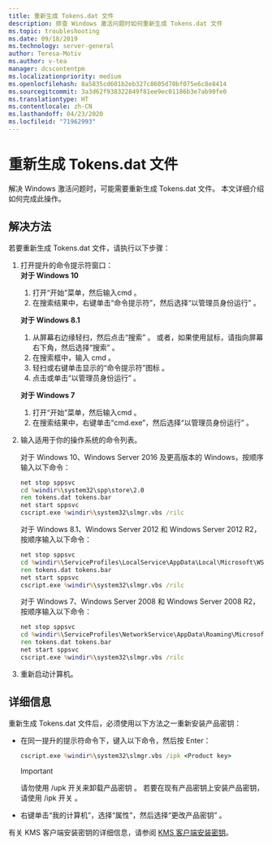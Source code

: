 ```yaml
---
title: 重新生成 Tokens.dat 文件
description: 排查 Windows 激活问题时如何重新生成 Tokens.dat 文件
ms.topic: troubleshooting
ms.date: 09/18/2019
ms.technology: server-general
author: Teresa-Motiv
ms.author: v-tea
manager: dcscontentpm
ms.localizationpriority: medium
ms.openlocfilehash: 8a5835cd601b2eb327c8605d70bf075e6c8e8414
ms.sourcegitcommit: 3a3d62f938322849f81ee9ec01186b3e7ab90fe0
ms.translationtype: HT
ms.contentlocale: zh-CN
ms.lasthandoff: 04/23/2020
ms.locfileid: "71962993"
---
```

# <a name="rebuild-the-tokensdat-file"></a>重新生成 Tokens.dat 文件

解决 Windows 激活问题时，可能需要重新生成 Tokens.dat 文件。 本文详细介绍如何完成此操作。

## <a name="resolution"></a>解决方法

若要重新生成 Tokens.dat 文件，请执行以下步骤：

1. 打开提升的命令提示符窗口：  
   **对于 Windows 10**

   1. 打开“开始”菜单，然后输入cmd   。
   1. 在搜索结果中，右键单击“命令提示符”，然后选择“以管理员身份运行”   。  

   **对于 Windows 8.1**
   1. 从屏幕右边缘轻扫，然后点击“搜索”  。 或者，如果使用鼠标，请指向屏幕右下角，然后选择“搜索”  。
   1. 在搜索框中，输入 cmd  。
   1. 轻扫或右键单击显示的“命令提示符”图标  。
   1. 点击或单击“以管理员身份运行”  。

   **对于 Windows 7**
   1. 打开“开始”菜单，然后输入cmd   。
   1. 在搜索结果中，右键单击“cmd.exe”，然后选择“以管理员身份运行”   。

1. 输入适用于你的操作系统的命令列表。  

   对于 Windows 10、Windows Server 2016 及更高版本的 Windows，按顺序输入以下命令：
   ```cmd
   net stop sppsvc
   cd %windir%\system32\spp\store\2.0
   ren tokens.dat tokens.bar
   net start sppsvc
   cscript.exe %windir%\system32\slmgr.vbs /rilc
   ```
   对于 Windows 8.1、Windows Server 2012 和 Windows Server 2012 R2，按顺序输入以下命令：
   ```cmd
   net stop sppsvc
   cd %windir%\ServiceProfiles\LocalService\AppData\Local\Microsoft\WSLicense
   ren tokens.dat tokens.bar
   net start sppsvc
   cscript.exe %windir%\system32\slmgr.vbs /rilc
   ```
   对于 Windows 7、Windows Server 2008 和 Windows Server 2008 R2，按顺序输入以下命令：
   ```cmd
   net stop sppsvc
   cd %windir%\ServiceProfiles\NetworkService\AppData\Roaming\Microsoft\SoftwareProtectionPlatform
   ren tokens.dat tokens.bar
   net start sppsvc
   cscript.exe %windir%\system32\slmgr.vbs /rilc
   ```
1. 重新启动计算机。

## <a name="more-information"></a>详细信息

重新生成 Tokens.dat 文件后，必须使用以下方法之一重新安装产品密钥：

- 在同一提升的提示符命令下，键入以下命令，然后按 Enter：

   ```cmd
   cscript.exe %windir%\system32\slmgr.vbs /ipk <Product key>
   ```

  > [!IMPORTANT]
  > 请勿使用 /upk 开关来卸载产品密钥  。 若要在现有产品密钥上安装产品密钥，请使用 /ipk 开关  。
- 右键单击“我的计算机”，选择“属性”，然后选择“更改产品密钥”    。

有关 KMS 客户端安装密钥的详细信息，请参阅 [KMS 客户端安装密钥](kmsclientkeys.md)。
